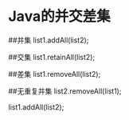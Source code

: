 # Java的并交差集

<!-- create time: 2014-09-11 21:59:33  -->


##并集
list1.addAll(list2);
   
##交集
list1.retainAll(list2);

##差集
list1.removeAll(list2);
      
      
##无重复并集
list2.removeAll(list1);

list1.addAll(list2);